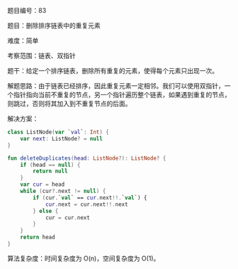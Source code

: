 题目编号：83

题目：删除排序链表中的重复元素

难度：简单

考察范围：链表、双指针

题干：给定一个排序链表，删除所有重复的元素，使得每个元素只出现一次。

解题思路：由于链表已经排序，因此重复元素一定相邻。我们可以使用双指针，一个指针指向当前不重复的节点，另一个指针遍历整个链表，如果遇到重复的节点，则跳过，否则将其加入到不重复节点的后面。

解决方案：

```kotlin
class ListNode(var `val`: Int) {
    var next: ListNode? = null
}

fun deleteDuplicates(head: ListNode?): ListNode? {
    if (head == null) {
        return null
    }
    var cur = head
    while (cur?.next != null) {
        if (cur.`val` == cur.next!!.`val`) {
            cur.next = cur.next!!.next
        } else {
            cur = cur.next
        }
    }
    return head
}
```

算法复杂度：时间复杂度为 O(n)，空间复杂度为 O(1)。